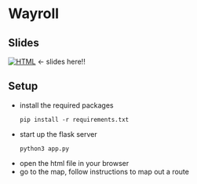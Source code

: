 # Wayroll
## Slides

<a href="https://www.figma.com/slides/QvZIPdWZDZW20pFXj3sDTP/BuildingBloCS-slides?node-id=1-42&t=noeLudUjXJruVddv-0"><img alt="HTML" src="https://img.shields.io/badge/Figma-F24E1E?logo=figma&logoColor=white"></a>
<- slides here!!
## Setup
- install the required packages
  ```
  pip install -r requirements.txt
  ```
- start up the flask server
  ```
  python3 app.py
  ```
- open the html file in your browser
- go to the map, follow instructions to map out a route 

